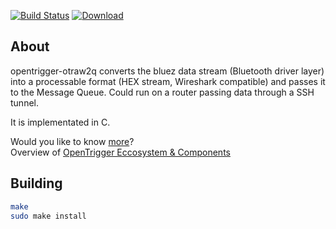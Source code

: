 [![Build Status](https://travis-ci.org/acolono/opentrigger-otraw2q.svg?branch=master)](https://travis-ci.org/acolono/opentrigger-otraw2q)
[![Download](https://api.bintray.com/packages/ao/opentrigger/opentrigger-otraw2q/images/download.svg) ](https://bintray.com/ao/opentrigger/opentrigger-otraw2q/_latestVersion)

## About
opentrigger-otraw2q converts the bluez data stream (Bluetooth driver layer) into a processable format (HEX stream, Wireshark compatible) and passes it to the Message Queue.
Could run on a router passing data through a SSH tunnel.

It is implementated in C.

Would you like to know [more](http://www.opentrigger.com)?  
Overview of [OpenTrigger Eccosystem & Components](https://github.com/acolono/opentrigger)

## Building

```sh
make
sudo make install
```
